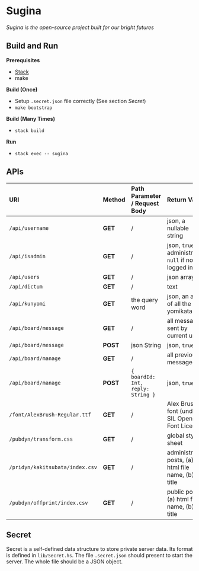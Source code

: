 # Sugina

_Sugina is the open-source project built for our bright futures_

## Build and Run

**Prerequisites**

* [Stack](https://www.haskellstack.org/)
* make

**Build (Once)**

* Setup `.secret.json` file correctly (See section _Secret_)
* `make bootstrap`

**Build (Many Times)**

* `stack build`

**Run**

* `stack exec -- sugina`

## APIs

| URI | Method | Path Parameter / Request Body | Return Value | Defined in | Auth |
| :- | :- | :- | :- | :- | :- |
| `/api/username` | **GET** | / | json, a nullable string | `src/Handler/UserName.hs` | / |
| `/api/isadmin` | **GET** | / | json, `true` if is administrator, `null` if not logged in | `src/Handler/IsAdmin.hs` | / |
| `/api/users` | **GET** | / | json array | `src/Handler/Users.hs` | Admin |
| `/api/dictum` | **GET** | / | text | `src/Handler/Dictum.hs` | / |
| `/api/kunyomi` | **GET** | the query word | json, an array of all the yomikata | `src/Handler/Kunyomi.hs` | / |
| `/api/board/message` | **GET** | / | all messages sent by current user | `src/Handler/Board.hs` | User |
| `/api/board/message` | **POST** | json String | json, `true` | `src/Handler/Board.hs` | User |
| `/api/board/manage` | **GET** | / | all previous messages | `src/Handler/Board.hs` | Admin |
| `/api/board/manage` | **POST** | `{ boardId: Int, reply: String }` | json, `true` | `src/Handler/Board.hs` | Admin |
| `/font/AlexBrush-Regular.ttf` | **GET** | / | Alex Brush font (under SIL Open Font License) | `pubsta/font/AlexBrush-Regular.ttf` | / |
| `/pubdyn/transform.css` | **GET** | / | global style sheet | `pubdyn/transform.css` | / |
| `/pridyn/kakitsubata/index.csv` | **GET** | / | administrator posts, (a) html file name, (b) title | `~/path/to/pridyn/kakitsubata/Makefile` | Admin |
| `/pubdyn/offprint/index.csv` | **GET** | / | public posts, (a) html file name, (b) title | `pubdyn/offprint/Makefile` | / |

## Secret

Secret is a self-defined data structure to store private server data. Its format is defined in `lib/Secret.hs`. The file `.secret.json` should present to start the server. The whole file should be a JSON object.
